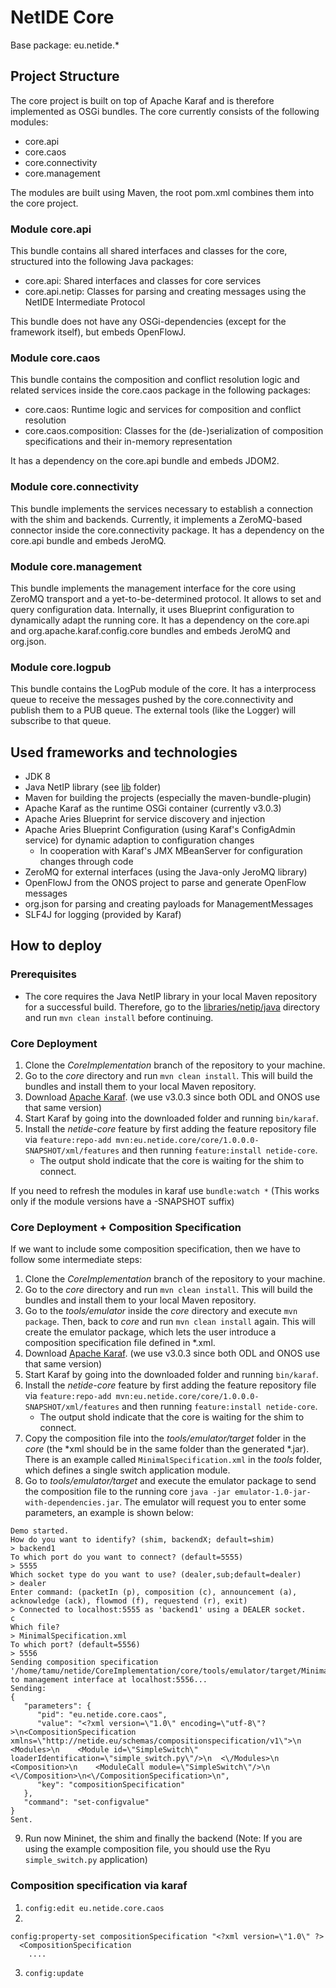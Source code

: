 # NetIDE Core
Base package: eu.netide.*

## Project Structure
The core project is built on top of Apache Karaf and is therefore implemented as OSGi bundles. The core currently consists of the following modules:
- core.api
- core.caos
- core.connectivity
- core.management

The modules are built using Maven, the root pom.xml combines them into the core project.

### Module core.api
This bundle contains all shared interfaces and classes for the core, structured into the following Java packages:
- core.api: Shared interfaces and classes for core services
- core.api.netip: Classes for parsing and creating messages using the NetIDE Intermediate Protocol

This bundle does not have any OSGi-dependencies (except for the framework itself), but embeds OpenFlowJ.

### Module core.caos
This bundle contains the composition and conflict resolution logic and related services inside the core.caos package in the following packages:
- core.caos: Runtime logic and services for composition and conflict resolution
- core.caos.composition: Classes for the (de-)serialization of composition specifications and their in-memory representation

It has a dependency on the core.api bundle and embeds JDOM2.

### Module core.connectivity
This bundle implements the services necessary to establish a connection with the shim and backends. Currently, it implements a ZeroMQ-based connector inside the core.connectivity package.
It has a dependency on the core.api bundle and embeds JeroMQ.

### Module core.management
This bundle implements the management interface for the core using ZeroMQ transport and a yet-to-be-determined protocol. It allows to set and query configuration data. Internally, it uses Blueprint configuration to dynamically adapt the running core.
It has a dependency on the core.api and org.apache.karaf.config.core bundles and embeds JeroMQ and org.json.

### Module core.logpub
This bundle contains the LogPub module of the core. It has a interprocess queue to receive the messages pushed by the core.connectivity and publish them to a PUB queue.
The external tools (like the Logger) will subscribe to that queue.

## Used frameworks and technologies
- JDK 8
- Java NetIP library (see [lib](../lib) folder)
- Maven for building the projects (especially the maven-bundle-plugin)
- Apache Karaf as the runtime OSGi container (currently v3.0.3)
- Apache Aries Blueprint for service discovery and injection
- Apache Aries Blueprint Configuration (using Karaf's ConfigAdmin service) for dynamic adaption to configuration changes
	- In cooperation with Karaf's JMX MBeanServer for configuration changes through code
- ZeroMQ for external interfaces (using the Java-only JeroMQ library)
- OpenFlowJ from the ONOS project to parse and generate OpenFlow messages
- org.json for parsing and creating payloads for ManagementMessages
- SLF4J for logging (provided by Karaf)

## How to deploy
### Prerequisites
- The core requires the Java NetIP library in your local Maven repository for a successful build. Therefore, go to the [libraries/netip/java](../lib/netip/java) directory and run `mvn clean install` before continuing.

### Core Deployment 
1. Clone the *CoreImplementation* branch of the repository to your machine.
2. Go to the *core* directory and run `mvn clean install`. This will build the bundles and install them to your local Maven repository.
3. Download [Apache Karaf](https://karaf.apache.org/index/community/download.html). (we use v3.0.3 since both ODL and ONOS use that same version)
4. Start Karaf by going into the downloaded folder and running `bin/karaf`.
5. Install the *netide-core* feature by first adding the feature repository file via `feature:repo-add mvn:eu.netide.core/core/1.0.0.0-SNAPSHOT/xml/features` and then running `feature:install netide-core`.
	- The output shold indicate that the core is waiting for the shim to connect.

If you need to refresh the modules in karaf use `bundle:watch *` (This works only if the module versions have a -SNAPSHOT suffix)
	
### Core Deployment + Composition Specification
If we want to include some composition specification, then we have to follow some intermediate steps:

1. Clone the *CoreImplementation* branch of the repository to your machine.
2. Go to the *core* directory and run `mvn clean install`. This will build the bundles and install them to your local Maven repository.
3. Go to the *tools/emulator* inside the *core* directory and execute `mvn package`. Then, back to *core* and run `mvn clean install` again. This will create the emulator package, which lets the user introduce a composition specification file defined in *.xml.
4. Download [Apache Karaf](https://karaf.apache.org/index/community/download.html). (we use v3.0.3 since both ODL and ONOS use that same version)
5. Start Karaf by going into the downloaded folder and running `bin/karaf`.
6. Install the *netide-core* feature by first adding the feature repository file via `feature:repo-add mvn:eu.netide.core/core/1.0.0.0-SNAPSHOT/xml/features` and then running `feature:install netide-core`.
	- The output shold indicate that the core is waiting for the shim to connect.
7. Copy the composition file into the *tools/emulator/target* folder in the *core* (the *xml should be in the same folder than the generated *.jar). There is an example called `MinimalSpecification.xml` in the *tools* folder, which defines a single switch application module. 
8. Go to *tools/emulator/target* and execute the emulator package to send the composition file to the running core `java -jar emulator-1.0-jar-with-dependencies.jar`. The emulator will request you to enter some parameters, an example is shown below:
```
Demo started.
How do you want to identify? (shim, backendX; default=shim)
> backend1
To which port do you want to connect? (default=5555)
> 5555
Which socket type do you want to use? (dealer,sub;default=dealer)
> dealer
Enter command: (packetIn (p), composition (c), announcement (a), acknowledge (ack), flowmod (f), requestend (r), exit)
> Connected to localhost:5555 as 'backend1' using a DEALER socket.
c
Which file?
> MinimalSpecification.xml
To which port? (default=5556)
> 5556
Sending composition specification '/home/tamu/netide/CoreImplementation/core/tools/emulator/target/MinimalSpecification.xml' to management interface at localhost:5556...
Sending:
{
   "parameters": {
      "pid": "eu.netide.core.caos",
      "value": "<?xml version=\"1.0\" encoding=\"utf-8\"?>\n<CompositionSpecification  xmlns=\"http://netide.eu/schemas/compositionspecification/v1\">\n  <Modules>\n    <Module id=\"SimpleSwitch\" loaderIdentification=\"simple_switch.py\"/>\n  <\/Modules>\n  <Composition>\n    <ModuleCall module=\"SimpleSwitch\"/>\n  <\/Composition>\n<\/CompositionSpecification>\n",
      "key": "compositionSpecification"
   },
   "command": "set-configvalue"
}
Sent.
```
9. Run now Mininet, the shim and finally the backend (Note: If you are using the example composition file, you should use the Ryu `simple_switch.py` application)
 

### Composition specification via karaf
1. ```config:edit eu.netide.core.caos```
2.
```
config:property-set compositionSpecification "<?xml version=\"1.0\" ?>
  <CompositionSpecification
    ....
```
3. ```config:update```